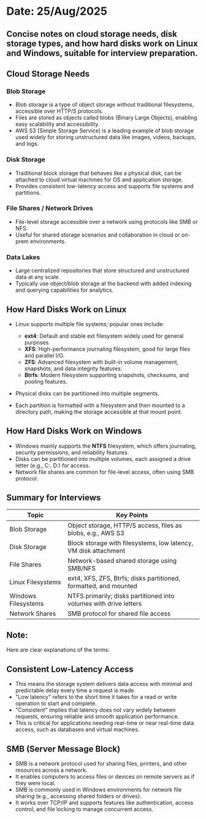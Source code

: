 # Date: 25/Aug/2025
## Concise notes on **cloud storage needs**, **disk storage types**, and **how hard disks work on Linux** and **Windows**, suitable for interview preparation.

## Cloud Storage Needs

### Blob Storage
- Blob storage is a type of object storage without traditional filesystems, accessible over HTTP/S protocols.
- Files are stored as objects called blobs (Binary Large Objects), enabling easy scalability and accessibility.
- AWS S3 (Simple Storage Service) is a leading example of blob storage used widely for storing unstructured data like images, videos, backups, and logs.

### Disk Storage
- Traditional block storage that behaves like a physical disk, can be attached to cloud virtual machines for OS and application storage.
- Provides consistent low-latency access and supports file systems and partitions.

### File Shares / Network Drives
- File-level storage accessible over a network using protocols like SMB or NFS.
- Useful for shared storage scenarios and collaboration in cloud or on-prem environments.

### Data Lakes
- Large centralized repositories that store structured and unstructured data at any scale.
- Typically use object/blob storage at the backend with added indexing and querying capabilities for analytics.

## How Hard Disks Work on Linux

- Linux supports multiple file systems; popular ones include:  
  - **ext4**: Default and stable ext filesystem widely used for general purposes.  
  - **XFS**: High-performance journaling filesystem, good for large files and parallel I/O.  
  - **ZFS**: Advanced filesystem with built-in volume management, snapshots, and data integrity features.  
  - **Btrfs**: Modern filesystem supporting snapshots, checksums, and pooling features.

- Physical disks can be partitioned into multiple segments.
- Each partition is formatted with a filesystem and then mounted to a directory path, making the storage accessible at that mount point.

## How Hard Disks Work on Windows

- Windows mainly supports the **NTFS** filesystem, which offers journaling, security permissions, and reliability features.
- Disks can be partitioned into multiple volumes, each assigned a drive letter (e.g., C:, D:) for access.
- Network file shares are common for file-level access, often using SMB protocol.

## Summary for Interviews

| Topic                | Key Points                                                                      |
|----------------------|--------------------------------------------------------------------------------|
| Blob Storage         | Object storage, HTTP/S access, files as blobs, e.g., AWS S3                     |
| Disk Storage         | Block storage with filesystems, low latency, VM disk attachment                |
| File Shares          | Network-based shared storage using SMB/NFS                                    |
| Linux Filesystems    | ext4, XFS, ZFS, Btrfs; disks partitioned, formatted, and mounted               |
| Windows Filesystems  | NTFS primarily; disks partitioned into volumes with drive letters              |
| Network Shares       | SMB protocol for shared file access                                            |



## Note: 
Here are clear explanations of the terms:

## Consistent Low-Latency Access
- This means the storage system delivers data access with minimal and predictable delay every time a request is made.
- "Low latency" refers to the short time it takes for a read or write operation to start and complete.
- "Consistent" implies that latency does not vary widely between requests, ensuring reliable and smooth application performance.
- This is critical for applications needing real-time or near real-time data access, such as databases and virtual machines.

## SMB (Server Message Block)
- SMB is a network protocol used for sharing files, printers, and other resources across a network.
- It enables computers to access files or devices on remote servers as if they were local.
- SMB is commonly used in Windows environments for network file sharing (e.g., accessing shared folders or drives).
- It works over TCP/IP and supports features like authentication, access control, and file locking to manage concurrent access.



